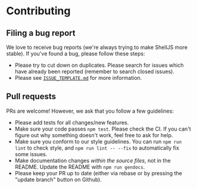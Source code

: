 # Contributing

## Filing a bug report

We love to receive bug reports (we're always trying to make ShellJS more
stable). If you've found a bug, please follow these steps:

 - Please try to cut down on duplicates. Please search for issues which have
   already been reported (remember to search closed issues).
 - Please see [`ISSUE_TEMPLATE.md`](.github/ISSUE_TEMPLATE.md) for more
   information.

## Pull requests

PRs are welcome! However, we ask that you follow a few guidelines:

 - Please add tests for all changes/new features.
 - Make sure your code passes `npm test`. Please check the CI. If you can't
   figure out why something doesn't work, feel free to ask for help.
 - Make sure you conform to our style guidelines. You can run `npm run lint` to
   check style, and `npm run lint -- --fix` to automatically fix some issues.
 - Make documentation changes *within the source files*, not in the README.
   Update the README with `npm run gendocs`.
 - Please keep your PR up to date (either via rebase or by pressing the "update
   branch" button on Github).
